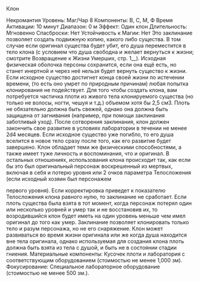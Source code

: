 
Клон

Некромантия
Уровень: Маг/Чар 8
Компоненты: В, С, М, Ф
Время Активации: 10 минут
Диапазон: 0 м
Эффект: Один клон
Длительность: Мгновенно
Спасброски: Нет
Устойчивость к Магии: Нет
Это заклинание позволяет создать подвижную копию, какого либо существа. В
том случае если оригинал существа будет убит, его душа переместится в тело
клона (с условием что душа свободна
и желает вернуться к жизни; смотрите
Возвращение к Жизни Умерших, стр.
1__). Исходная физическая оболочка
персоны сохранится, если она ещё есть,
но станет инертной и через неё нельзя
будет вернуть существо к жизни. Если
исходное существо достигнет конца
своей жизни по истечении времени, (то
есть оно умрет по природным причинам) любая попытка клонирования не
подействует.
Для того чтобы создать клона, вам
потребуется частичка плоти из живого
тела клонируемого существа (но только не волосы, ногти, чешуя и т.д.) объемом хотя бы 2,5 см3. Плоть не обязательно должна быть свежей, однако она
должна быть защищена от загнивания
(например, при помощи заклинания заботливый уход). После сотворения заклинания, клон должен закончить свое
развитие в условиях лаборатории в течении не менее 2d4 месяцев.
Если исходное существо уже погибло, то его душа вселится в новое тело
сразу после того, как его развитие будет завершено. Клон обладает теми же
физическими способностями, а также
имеет туже личность и воспоминания,
что и оригинал. В остальных отношениях, использования клона происходит
так, как если бы это был оригинальный
персонаж воскрешенный из мертвых,
включая в себя и потерю уровня или 2
очков параметра Телосложения (если
исходный хозяин был персонажем

первого уровня). Если корректировка
приведет к показателю Телосложения
клона равного нулю, то заклинание не
сработает. Если плоть существа была
взята в тот момент, когда персонаж потерял один или несколько уровней и
умер так и не восстановив их, то возродившийся клон будет иметь на один
уровень меньше чем имел оригинал до
того как умер.
Заклинание позволяет клонировать
только тело и разум персонажа, но не
его снаряжение.
Клон может развиваться во время
жизни оригинала или же когда душа
находится вне тела оригинала, однако
используемая для создания клона плоть
должна быть взята из тела с душой, и
быть не в состоянии стадии гниения.
Материальные компоненты: Кусочек плоти и лаборатория с соответствующим оборудованием (стоимостью не
менее 1,000 зм).
Фокусирование: Специальное лабораторное оборудование (стоимостью не
менее 500 зм.).
